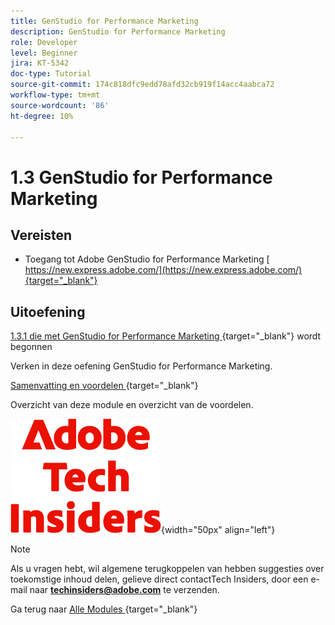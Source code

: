 ```yaml
---
title: GenStudio for Performance Marketing
description: GenStudio for Performance Marketing
role: Developer
level: Beginner
jira: KT-5342
doc-type: Tutorial
source-git-commit: 174c818dfc9edd78afd32cb919f14acc4aabca72
workflow-type: tm+mt
source-wordcount: '86'
ht-degree: 10%

---
```


# 1.3 GenStudio for Performance Marketing


## Vereisten

- Toegang tot Adobe GenStudio for Performance Marketing [ https://new.express.adobe.com/](https://new.express.adobe.com/){target="_blank"}

## Uitoefening

[ 1.3.1 die met GenStudio for Performance Marketing ](./ex1.md){target="_blank"} wordt begonnen

Verken in deze oefening GenStudio for Performance Marketing.

[ Samenvatting en voordelen ](./summary.md){target="_blank"}

Overzicht van deze module en overzicht van de voordelen.

![ Indexen van de Tech ](./../../../assets/images/techinsiders.png){width="50px" align="left"}

>[!NOTE]
>
>Als u vragen hebt, wil algemene terugkoppelen van hebben suggesties over toekomstige inhoud delen, gelieve direct contactTech Insiders, door een e-mail naar **techinsiders@adobe.com** te verzenden.

Ga terug naar [ Alle Modules ](../../../overview.md){target="_blank"}
